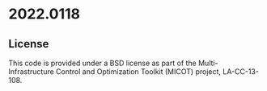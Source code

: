 # 2022.0118


## License
This code is provided under a BSD license as part of the Multi-Infrastructure Control and Optimization Toolkit (MICOT) project, LA-CC-13-108.